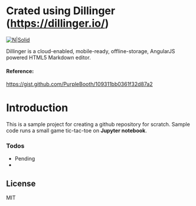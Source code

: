 # Crated using Dillinger (https://dillinger.io/)

[![N|Solid](https://cldup.com/dTxpPi9lDf.thumb.png)](https://nodesource.com/products/nsolid)

Dillinger is a cloud-enabled, mobile-ready, offline-storage, AngularJS powered HTML5 Markdown editor.

#### Reference: 
https://gist.github.com/PurpleBooth/109311bb0361f32d87a2

# Introduction
This is a sample project for creating a github repository for scratch. Sample code runs a small game tic-tac-toe on **Jupyter notebook**. 



### Todos

 - Pending
 - 

License
----

MIT
